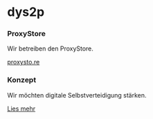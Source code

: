 # dys2p

<style>
.card:hover {
	background-color: #f7f7f7;
}
</style>

<div class="row mt-4">
	<div class="card card-hover col-lg mx-3 mb-3">
		<div class="card-body">
			<h3 class="card-title">ProxyStore</h3>
			<p class="card-text">Wir betreiben den ProxyStore.</p>
			<a class="card-link stretched-link" href="https://proxysto.re">proxysto.re</a>
		</div>
	</div>
	<div class="card col-lg mx-3 mb-3">
		<div class="card-body">
			<h3 class="card-title">Konzept</h3>
			<p class="card-text">Wir möchten digitale Selbstverteidigung stärken.</p>
			<a class="card-link stretched-link" href="konzept.html">Lies mehr</a>
		</div>
	</div>
</div>
